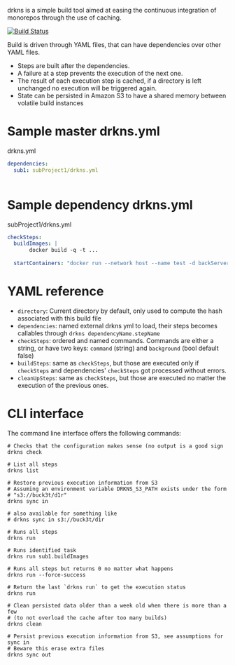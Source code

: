 drkns is a simple build tool aimed at easing the continuous integration of 
monorepos through the use of caching.

[![Build Status](https://api.travis-ci.org/frantzmiccoli/drkns.png)](http://travis-ci.org/frantzmiccoli/drkns)

Build is driven through YAML files, that can have dependencies over other YAML
files.

* Steps are built after the dependencies.
* A failure at a step prevents the execution of the next one.
* The result of each execution step is cached, if a directory is left unchanged 
  no execution will be triggered again. 
* State can be persisted in Amazon S3 to have a shared memory between volatile
build instances


Sample master drkns.yml
===

drkns.yml

```yml
dependencies:
  sub1: subProject1/drkns.yml
  

```

Sample dependency drkns.yml
===


subProject1/drkns.yml

```yml
checkSteps:
  buildImages: |
       docker build -q -t ...
       
  startContainers: "docker run --network host --name test -d backServer-test"
```

YAML reference
===

* `directory`: Current directory by default, only used to compute the hash 
associated with this build file
* `dependencies`: named external drkns yml to load, their steps becomes 
callables through `drkns dependencyName.stepName`
* `checkSteps`: ordered and named commands. Commands are either a string, 
  or have two keys: `command` (string)  and `background` 
  (bool default false)
* `buildSteps`: same as `checkSteps`, but those are executed only if 
  `checkSteps` and dependencies' `checkSteps` got processed without errors. 
* `cleanUpSteps`: same as `checkSteps`, but those are executed no matter the 
execution of the previous ones. 

CLI interface
===

The command line interface offers the following commands:

```
# Checks that the configuration makes sense (no output is a good sign
drkns check

# List all steps
drkns list

# Restore previous execution information from S3
# Assuming an environment variable DRKNS_S3_PATH exists under the form 
# "s3://buck3t/d1r" 
drkns sync in

# also available for something like
# drkns sync in s3://buck3t/d1r

# Runs all steps
drkns run 

# Runs identified task
drkns run sub1.buildImages

# Runs all steps but returns 0 no matter what happens 
drkns run --force-success

# Return the last `drkns run` to get the execution status 
drkns run

# Clean persisted data older than a week old when there is more than a few
# (to not overload the cache after too many builds)
drkns clean

# Persist previous execution information from S3, see assumptions for sync in
# Beware this erase extra files 
drkns sync out
```
